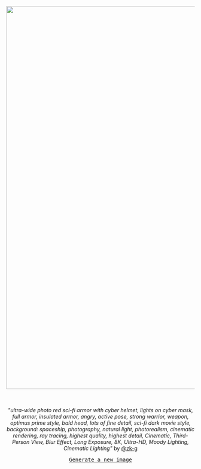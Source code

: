 
<div align="center">
  <a href="https://raw.githubusercontent.com/zk-g/zk-g/main/images/51.png"><img src="https://raw.githubusercontent.com/zk-g/zk-g/main/images/51.png" width="1024px"></a>
  <br>
  <br>
  <br>
  <p class="has-text-grey"><i>"ultra-wide photo red sci-fi armor with cyber helmet, lights on cyber mask, full armor, insulated armor, angry, active pose, strong warrior, weapon, optimus prime style, bald head, lots of fine detail, sci-fi dark movie style, background: spaceship, photography, natural light, photorealism, cinematic rendering, ray tracing, highest quality, highest detail, Cinematic, Third-Person View, Blur Effect, Long Exposure, 8K, Ultra-HD, Moody Lighting, Cinematic Lighting"</i> by <a href="https://github.com/zk-g" target="_blank">@zk-g</a></p>
  <p><samp><a href="https://github.com/zk-g/zk-g/issues/new/choose">Generate a new image</a></samp></p>
</div>
